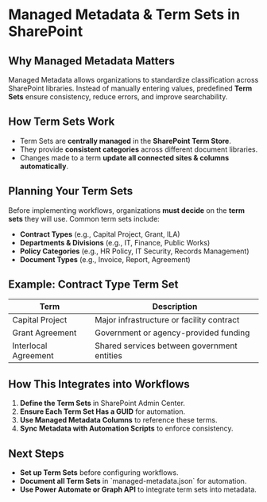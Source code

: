 # Managed Metadata & Term Sets in SharePoint

## Why Managed Metadata Matters
Managed Metadata allows organizations to standardize classification across SharePoint libraries. Instead of manually entering values, predefined **Term Sets** ensure consistency, reduce errors, and improve searchability.

## How Term Sets Work
- Term Sets are **centrally managed** in the **SharePoint Term Store**.
- They provide **consistent categories** across different document libraries.
- Changes made to a term **update all connected sites & columns automatically**.

## Planning Your Term Sets
Before implementing workflows, organizations **must decide** on the **term sets** they will use. Common term sets include:
- **Contract Types** (e.g., Capital Project, Grant, ILA)
- **Departments & Divisions** (e.g., IT, Finance, Public Works)
- **Policy Categories** (e.g., HR Policy, IT Security, Records Management)
- **Document Types** (e.g., Invoice, Report, Agreement)

## Example: Contract Type Term Set
| **Term** | **Description** |
|----------|---------------|
| Capital Project | Major infrastructure or facility contract |
| Grant Agreement | Government or agency-provided funding |
| Interlocal Agreement | Shared services between government entities |

## How This Integrates into Workflows
1. **Define the Term Sets** in SharePoint Admin Center.
2. **Ensure Each Term Set Has a GUID** for automation.
3. **Use Managed Metadata Columns** to reference these terms.
4. **Sync Metadata with Automation Scripts** to enforce consistency.

## Next Steps
- **Set up Term Sets** before configuring workflows.
- **Document all Term Sets** in \`managed-metadata.json\` for automation.
- **Use Power Automate or Graph API** to integrate term sets into metadata.